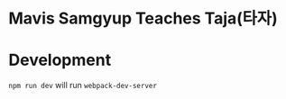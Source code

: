 Mavis Samgyup Teaches Taja(타자)
===============================

Development
===========
`npm run dev` will run `webpack-dev-server`
